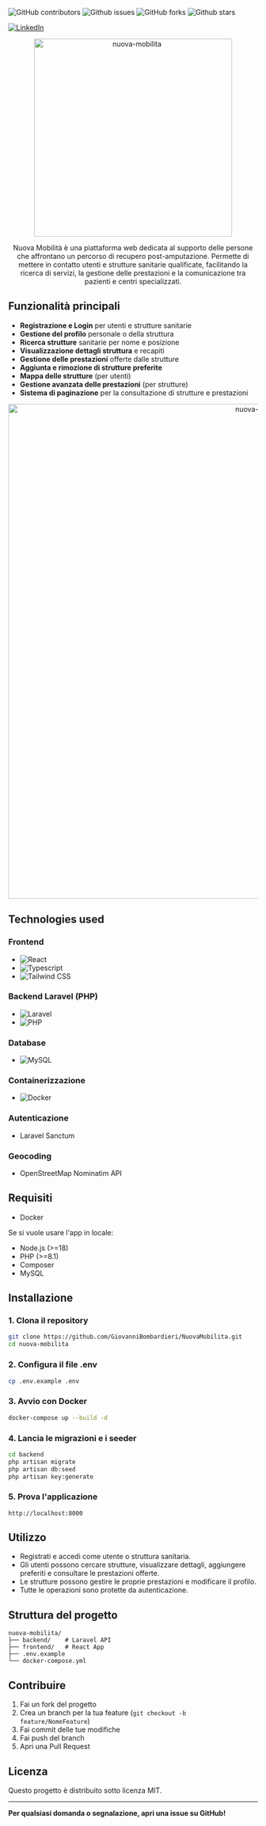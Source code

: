 ![GitHub contributors](https://img.shields.io/github/contributors/giovanniBombardieri/NuovaMobilita)
![Github issues](https://img.shields.io/github/issues/giovanniBombardieri/NuovaMobilita)
![GitHub forks](https://img.shields.io/github/forks/giovanniBombardieri/NuovaMobilita?style=flat)
![Github stars](https://img.shields.io/github/stars/giovanniBombardieri/NuovaMobilita?style=flat&color=%23EF2D5E)

[![LinkedIn](https://img.shields.io/badge/LinkedIn-0077B5?style=for-the-badge&logo=linkedin&logoColor=white)](https://www.linkedin.com/in/giovanni-bombardieri-13ba7021b/)

<div align="center">
  <img src="https://github.com/user-attachments/assets/89384be9-c396-4eef-b566-648b5f8fe327" alt="nuova-mobilita" width="400"/>

  <br />

  Nuova Mobilità è una piattaforma web dedicata al supporto delle persone che affrontano un percorso di recupero post-amputazione. Permette di mettere in contatto utenti e strutture sanitarie qualificate, facilitando la ricerca di servizi, la gestione delle prestazioni e la comunicazione tra pazienti e centri specializzati.
</div>

## Funzionalità principali

- **Registrazione e Login** per utenti e strutture sanitarie
- **Gestione del profilo** personale o della struttura
- **Ricerca strutture** sanitarie per nome e posizione
- **Visualizzazione dettagli struttura** e recapiti
- **Gestione delle prestazioni** offerte dalle strutture
- **Aggiunta e rimozione di strutture preferite**
- **Mappa delle strutture** (per utenti)
- **Gestione avanzata delle prestazioni** (per strutture)
- **Sistema di paginazione** per la consultazione di strutture e prestazioni

<div align="center">
  <img src="https://github.com/user-attachments/assets/9e847153-6e20-42bb-ba2c-bf35fe07e28d" alt="nuova-mobilita" width="1000"/>
</div>


## Technologies used
### Frontend
- ![React](https://img.shields.io/badge/-React-333333?style=flat&logo=react)
- ![Typescript](https://img.shields.io/badge/-Typescript-333333?style=flat&logo=typescript)
- ![Tailwind CSS](https://img.shields.io/badge/-TailwindCSS-333333?style=flat&logo=tailwindcss)


### Backend Laravel (PHP)
- ![Laravel](https://img.shields.io/badge/-Laravel-333333?style=flat&logo=laravel)
- ![PHP](https://img.shields.io/badge/-PHP-333333?style=flat&logo=php)


### Database
- ![MySQL](https://img.shields.io/badge/-MySQL-333333?style=flat&logo=mysql)

### Containerizzazione
- ![Docker](https://img.shields.io/badge/-Docker-333333?style=flat&logo=docker)

### Autenticazione
- Laravel Sanctum
### Geocoding
- OpenStreetMap Nominatim API

## Requisiti

- Docker

Se si vuole usare l'app in locale:
- Node.js (>=18)
- PHP (>=8.1)
- Composer
- MySQL

## Installazione

### 1. Clona il repository

```bash
git clone https://github.com/GiovanniBombardieri/NuovaMobilita.git
cd nuova-mobilita
```

### 2. Configura il file .env

```bash
cp .env.example .env
```

### 3. Avvio con Docker

```bash
docker-compose up --build -d
```

### 4. Lancia le migrazioni e i seeder

```bash
cd backend
php artisan migrate
php artisan db:seed
php artisan key:generate
```

### 5. Prova l'applicazione

```url
http://localhost:8000
```

## Utilizzo

- Registrati e accedi come utente o struttura sanitaria.
- Gli utenti possono cercare strutture, visualizzare dettagli, aggiungere preferiti e consultare le prestazioni offerte.
- Le strutture possono gestire le proprie prestazioni e modificare il profilo.
- Tutte le operazioni sono protette da autenticazione.

## Struttura del progetto

```
nuova-mobilita/
├── backend/    # Laravel API
├── frontend/   # React App
├── .env.example
└── docker-compose.yml
```

## Contribuire

1. Fai un fork del progetto
2. Crea un branch per la tua feature (`git checkout -b feature/NomeFeature`)
3. Fai commit delle tue modifiche
4. Fai push del branch
5. Apri una Pull Request

## Licenza

Questo progetto è distribuito sotto licenza MIT.

---

**Per qualsiasi domanda o segnalazione, apri una issue su GitHub!**
